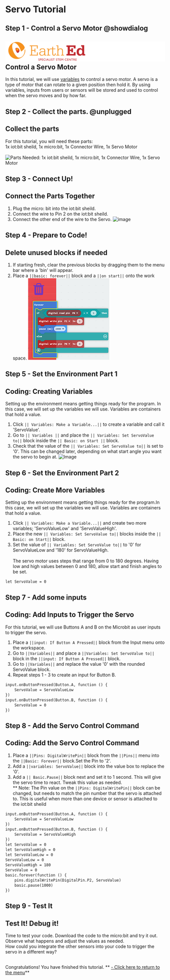 # Servo Tutorial
<!---------------------------------------------------------------
----------------------- SERVO TUTORIAL---------------------------
----------------------------------------------------------------->


## Step 1 - Control a Servo Motor @showdialog

![](https://raw.githubusercontent.com/EarthEdSTEM/earthed-iot-programs-tutorials/master/Images/EarthEd_Horizontal_Logo.png)
Control a Servo Motor
---------------------------------

In this tutorial, we will use [variables](https://launchschool.com/books/ruby/read/variables) to control a servo motor. A servo is a type of motor that can rotate to a given position then hold it. 
By using variables, inputs from users or sensors will be stored and used to control when the servo moves and by how far.

## Step 2 - Collect the parts. @unplugged
Collect the parts
-----------------
For this tutorial, you will need these parts: <br>
1x iot:bit sheild, 1x micro:bit, 1x Connector Wire, 1x Servo Motor <br><br>
![Parts Needed: 1x iot:bit sheild, 1x micro:bit, 1x Connector Wire, 1x Servo Motor](https://raw.githubusercontent.com/EarthEdSTEM/earthed-iot-programs-tutorials/master/Images/IoT_Servo_Parts_List.png)
<br>

## Step 3 - Connect Up!
Connect the Parts Together
--------------------------
1. Plug the micro: bit into the iot:bit sheild.
2. Connect the wire to Pin 2 on the iot:bit sheild.
3. Connect the other end of the wire to the Servo.
![image](https://raw.githubusercontent.com/EarthEdSTEM/earthed-iot-programs-tutorials/master/Images/IoT_Servo_Connections.png)

## Step 4 - Prepare to Code!
Delete unused blocks if needed
------------------------------
1. If starting fresh, clear the previous blocks by dragging them to the menu bar where a 'bin' will appear.
2. Place a ``||basic: forever||`` block and a ``||on start||`` onto the work space.
![Image](https://raw.githubusercontent.com/EarthEdSTEM/earthed-iot-programs-tutorials/master/Images/Delete_blocks.png)

## Step 5 - Set the Environment Part 1
Coding: Creating Variables
--------------------------
Setting up the environment means getting things ready for the program. In this case, we will set up the variables we will use. Variables are containers that hold a value.
1. Click ``|| Variables: Make a Variable...||`` to create a variable and call it 'ServoValue'.
2. Go to ``|| Variables ||`` and place the ``|| Variables: Set ServoValue to||`` block inside the ``|| Basic: on Start ||`` block.
3. Check that the value of the ``|| Variables: Set ServoValue to||`` is set to '0'. This can be changed later, depending on what start angle you want the servo to begin at.
![Image](https://raw.githubusercontent.com/EarthEdSTEM/earthed-iot-programs-tutorials/master/Images/Create_Variable.png)

## Step 6 - Set the Environment Part 2
Coding: Create More Variables
-----------------------------
Setting up the environment means getting things ready for the program.In this case, we will set up the variables we will use. Variables are containers that hold a value.
1. Click ``|| Variables: Make a Variable...||`` and create two more variables; 'ServoValueLow' and 'ServoValueHigh'.
2. Place the new ``|| Variables: Set ServoValue to||`` blocks inside the ``|| Basic: on Start||`` block.
3. Set the value of ``|| Variables: Set ServoValue to||`` to '0' for ServoValueLow and '180' for ServoValueHigh.<br><br>
The servo motor uses steps that range from 0 to 180 degrees. Having low and high values between 0 and 180, allow start and finish angles to be set. 
```blocks
let ServoValue = 0
```

## Step 7 - Add some inputs
Coding: Add Inputs to Trigger the Servo
---------------------------------------
For this tutorial, we will use Buttons A and B on the Microbit as user inputs to trigger the servo.
1. Place a ``||input: If Button A Pressed||`` block from the Input menu onto the workspace.
2. Go to ``||Variables||`` and place a ``||Variables: Set ServoValue to||`` block in the ``||input: If Button A Pressed||`` block.
3. Go to ``||Variables||`` and replace the value '0' with the rounded ServoValue block.
4. Repeat steps 1 - 3 to create an input for Button B.

```blocks
input.onButtonPressed(Button.A, function () {
    ServoValue = ServoValueLow
})
input.onButtonPressed(Button.B, function () {
    ServoValue = 0
})
```

## Step 8 - Add the Servo Control Command
Coding: Add the Servo Control Command
-------------------------------------
1. Place a ``||Pins: DigitalWritePin||`` block from the ``||Pins||`` menu into the ``||Basic: Forever||`` block.Set the Pin to '2'.
2. Add a ``||variables: ServoValue||`` block into the value box to replace the '0'.
3. Add a ``|| Basic.Pause||`` block next and set it to 1 second. This will give the servo time to react. Tweak this value as needed.<br>
** Note: The Pin value on the ``||Pins: DigitalWritePin||`` block can be changed, but needs to match the pin number that the servo is attached to. This is useful when more than one device or sensor is attached to the iot:bit sheild<br>

```blocks
input.onButtonPressed(Button.A, function () {
    ServoValue = ServoValueLow
})
input.onButtonPressed(Button.B, function () {
    ServoValue = ServoValueHigh
})
let ServoValue = 0
let ServoValueHigh = 0
let ServoValueLow = 0
ServoValueLow = 0
ServoValueHigh = 180
ServoValue = 0
basic.forever(function () {
    pins.digitalWritePin(DigitalPin.P2, ServoValue)
    basic.pause(1000)
})
```

## Step 9 - Test It
Test It! Debug it!
------------------
Time to test your code. Download the code to the micro:bit and try it out. Observe what happens and adjust the values as needed.<br>
How could you integrate the other sensors into your code to trigger the servo in a different way?<br><br>


Congratulations! You have finished this tutorial.
** [- Click here to return to the menu](https://sites.google.com/earthed.vic.edu.au/tutorial-iot/home)**<br>


<script src="https://makecode.com/gh-pages-embed.js" > </script><script>makeCodeRender("{{ site.makecode.home_url }}", "{{ site.github.owner_name }}/{ { site.github.repository_name } } ");</script>

